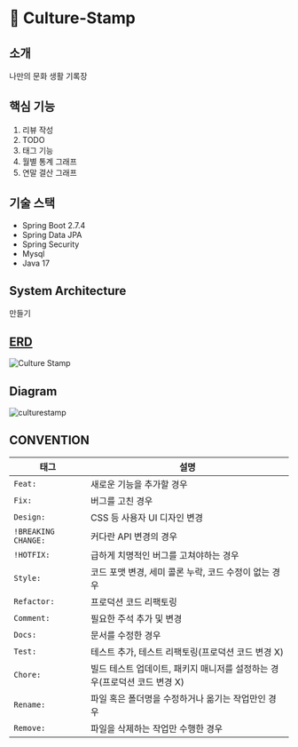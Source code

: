 # 📕 Culture-Stamp
## 소개
나만의 문화 생활 기록장
## 핵심 기능
1. 리뷰 작성
2. TODO
3. 태그 기능
4. 월별 통계 그래프
5. 연말 결산 그래프
## 기술 스택
- Spring Boot 2.7.4
- Spring Data JPA
- Spring Security
- Mysql
- Java 17
## System Architecture
만들기
## [ERD](https://www.erdcloud.com/d/m8boRe8K52ZSq7uua)
![Culture Stamp](https://user-images.githubusercontent.com/64303211/199386771-13be3acb-a7c1-4db1-80fb-864fa1add3c5.png)

## Diagram

![culturestamp](https://user-images.githubusercontent.com/64303211/194745216-5cbaef59-4aef-4636-9e22-4107c5d89a3f.jpeg)




## CONVENTION

| 태그                  | 설명                                                                      |
| --------------------- | ------------------------------------------------------------------------- |
| `Feat: `             | 새로운 기능을 추가할 경우                                                 |
| `Fix: `              | 버그를 고친 경우                                                          |
| `Design: `           | CSS 등 사용자 UI 디자인 변경                                              |
| `!BREAKING CHANGE: ` | 커다란 API 변경의 경우                                                    |
| `!HOTFIX: `          | 급하게 치명적인 버그를 고쳐야하는 경우                                    |
| `Style: `            | 코드 포맷 변경, 세미 콜론 누락, 코드 수정이 없는 경우                     |
| `Refactor: `         | 프로덕션 코드 리팩토링                                                    |
| `Comment: `          | 필요한 주석 추가 및 변경                                                  |
| `Docs: `             | 문서를 수정한 경우                                                        |
| `Test: `             | 테스트 추가, 테스트 리팩토링(프로덕션 코드 변경 X)                        |
| `Chore: `            | 빌드 테스트 업데이트, 패키지 매니저를 설정하는 경우(프로덕션 코드 변경 X) |
| `Rename: `           | 파일 혹은 폴더명을 수정하거나 옮기는 작업만인 경우                        |
| `Remove: `           | 파일을 삭제하는 작업만 수행한 경우                                        |
